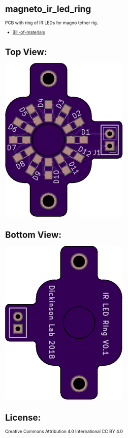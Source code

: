 # magneto_ir_led_ring 
PCB with ring of IR LEDs for magno tether rig.  

* [Bill-of-materials](BOM.txt)

# Top View: 
![top_view](images/pcb_top.png)

# Bottom View:
![bot_view](images/pcb_bottom.png)

# License: 
Creative Commons Attribution 4.0 International CC BY 4.0


